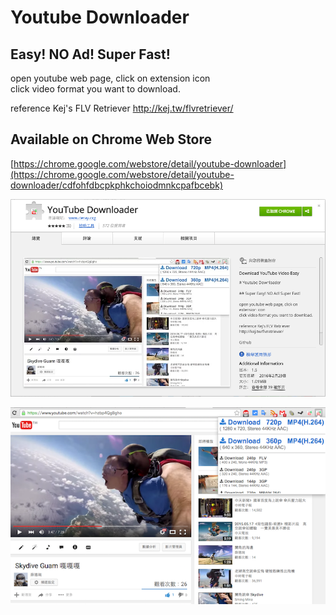 # Youtube Downloader

## Easy! NO Ad! Super Fast!

open youtube web page, click on extension icon  
click video format you want to download.

reference Kej's FLV Retriever
http://kej.tw/flvretriever/


## Available on Chrome Web Store
[https://chrome.google.com/webstore/detail/youtube-downloader](https://chrome.google.com/webstore/detail/youtube-downloader/cdfohfdbcpkphkchoiodmnkcpafbcebk)

![store.png](https://raw.githubusercontent.com/DerayGa/youtube_downloader_chrome_extension/master/images/store.png)

![demo.png](https://raw.githubusercontent.com/DerayGa/youtube_downloader_chrome_extension/master/images/demo.png)
